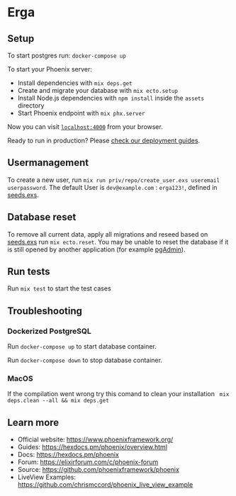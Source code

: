 # Erga

## Setup

To start postgres run:
`docker-compose up`

To start your Phoenix server:

  * Install dependencies with `mix deps.get`
  * Create and migrate your database with `mix ecto.setup`
  * Install Node.js dependencies with `npm install` inside the `assets` directory
  * Start Phoenix endpoint with `mix phx.server`

Now you can visit [`localhost:4000`](http://localhost:4000) from your browser.

Ready to run in production? Please [check our deployment guides](DEPLOYMENT.md).

## Usermanagement
To create a new user, run `mix run priv/repo/create_user.exs useremail userpassword`. The default User is `dev@example.com` : `erga123!`, defined in [seeds.exs](priv/repo/seeds.exs).

## Database reset
To remove all current data, apply all migrations and reseed based on [seeds.exs](priv/repo/seeds.exs) run `mix ecto.reset`. You may be unable to reset the database if it is still opened by another application (for example [pgAdmin](https://www.pgadmin.org)).

## Run tests
Run `mix test` to start the test cases

## Troubleshooting

### Dockerized PostgreSQL 

Run `docker-compose up` to start database container.

Run `docker-compose down` to stop database container.

### MacOS

If the compilation went wrong try this comand to clean your installation ` mix deps.clean --all && mix deps.get`

## Learn more

  * Official website: https://www.phoenixframework.org/
  * Guides: https://hexdocs.pm/phoenix/overview.html
  * Docs: https://hexdocs.pm/phoenix
  * Forum: https://elixirforum.com/c/phoenix-forum
  * Source: https://github.com/phoenixframework/phoenix
  * LiveView Examples: https://github.com/chrismccord/phoenix_live_view_example
